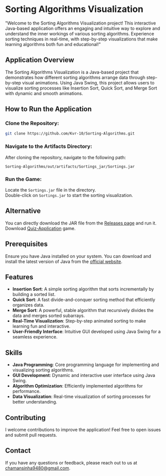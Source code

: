 # **Sorting Algorithms Visualization**

"Welcome to the Sorting Algorithms Visualization project! This interactive Java-based application offers an engaging and intuitive way to explore and understand the inner workings of various sorting algorithms. Experience sorting techniques in real-time, with step-by-step visualizations that make learning algorithms both fun and educational!"

## Application Overview
The Sorting Algorithms Visualization is a Java-based project that demonstrates how different sorting algorithms arrange data through step-by-step visual animations. Using Java Swing, this project allows users to visualize sorting processes like Insertion Sort, Quick Sort, and Merge Sort with dynamic and smooth animations.

## How to Run the Application

### Clone the Repository:
```bash
git clone https://github.com/Kvr-10/Sorting-Algorithms.git
```
### Navigate to the Artifacts Directory:
After cloning the repository, navigate to the following path:
```
Sorting-Algorithms/out/artifacts/Sortings_jar/Sortings.jar
```
### Run the Game:
Locate the `Sortings.jar` file in the directory.  
Double-click on `Sortings.jar` to start the sorting visualization.

## Alternative
You can directly download the JAR file from the [Releases page](https://github.com/Kvr-10/Sorting-Algorithms/releases/latest) and run it.  
Download [Quiz-Application](https://github.com/Kvr-10/Sorting-Algorithms/releases/latest/download/Sortings.jar) game.

## Prerequisites
Ensure you have Java installed on your system. You can download and install the latest version of Java from the [official website](https://www.java.com/en/).

## Features
- **Insertion Sort**: A simple sorting algorithm that sorts incrementally by building a sorted list.
- **Quick Sort**: A fast divide-and-conquer sorting method that efficiently organizes data.
- **Merge Sort**: A powerful, stable algorithm that recursively divides the data and merges sorted subarrays.
- **Real-Time Visualization**: Step-by-step animated sorting to make learning fun and interactive.
- **User-Friendly Interface**: Intuitive GUI developed using Java Swing for a seamless experience.

## Skills
- **Java Programming**: Core programming language for implementing and visualizing sorting algorithms.
- **GUI Development**: Dynamic and interactive user interface using Java Swing.
- **Algorithm Optimization**: Efficiently implemented algorithms for performance.
- **Data Visualization**: Real-time visualization of sorting processes for better understanding.

## Contributing
I welcome contributions to improve the application! Feel free to open issues and submit pull requests.

## Contact
If you have any questions or feedback, please reach out to us at chamansinha9480@gmail.com.

